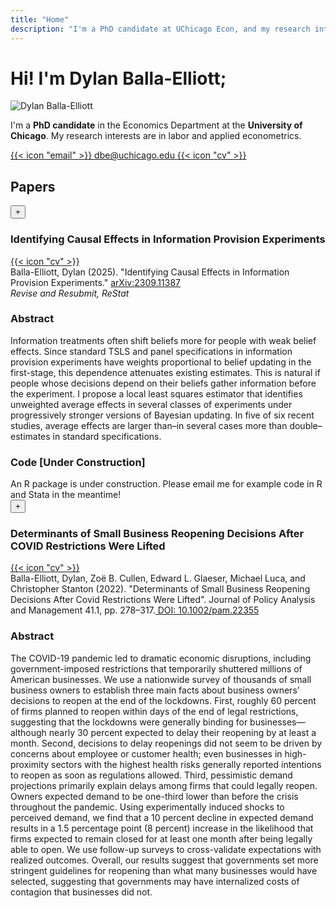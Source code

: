 ```yaml
---
title: "Home"
description: "I'm a PhD candidate at UChicago Econ, and my research interests are in labor and applied econometrics."
---
```


# Hi! I'm Dylan Balla-Elliott;

<img class="avatar" src="/picture.jpeg" alt="Dylan Balla-Elliott">

I'm a **PhD candidate** in the Economics Department at the **University of Chicago**. 
My research interests are in labor and applied econometrics.
<!--  -->
<!-- Social icons -->
<div class="social-icons">
    <a href="mailto:dbe@uchicago.edu" class="social-icon" title="Email" id="email-icon">
        {{< icon "email" >}}
        <span class="email-tooltip">dbe@uchicago.edu</span>
    </a>
    <a href="https://pdfs.dballaelliott.com/dbeCV.pdf" class="social-icon" title="CV">
        {{< icon "cv" >}}
    </a>
</div>

##  Papers
<!--  -->
<!--  -->
<div class="paper-item">
    <div class="paper-title">
        <button class="paper-toggle" data-paper="1">+</button>
        <h3 class="paper-title-text">Identifying Causal Effects in Information Provision Experiments </h3>  <a href="https://pdfs.dballaelliott.com/info_iv.pdf" class="social-icon" title="info_iv">
        {{< icon "cv" >}}
    </a> 
    </div>
    <div class="paper-content" id="paper-content-1">
    Balla-Elliott, Dylan (2025). "Identifying Causal Effects in Information Provision Experiments."  <a href="https://doi.org/10.48550/arXiv.2309.11387">  arXiv:2309.11387</a>
    <br> 
    <em> Revise and Resubmit, ReStat </em>
    <!--  -->
    <h3> Abstract </h3>
Information treatments often shift beliefs more for people with weak belief effects. Since
standard TSLS and panel specifications in information provision experiments have weights
proportional to belief updating in the first-stage, this dependence attenuates existing estimates. This is natural if people whose decisions depend on their beliefs gather information
before the experiment. I propose a local least squares estimator that identifies unweighted
average effects in several classes of experiments under progressively stronger versions of
Bayesian updating. In five of six recent studies, average effects are larger than–in several
cases more than double–estimates in standard specifications.
<!--  -->
    <h3> Code [Under Construction] </h3>
    An R package is under construction. Please email me for example code in R and Stata in the meantime!
    </div>
</div> 

<div class="paper-item">
    <div class="paper-title">
        <button class="paper-toggle" data-paper="2">+</button>
        <h3 class="paper-title-text">Determinants of Small Business Reopening Decisions After COVID Restrictions Were Lifted</h3> <a href="https://pdfs.dballaelliott.com/jpam_reopening.pdf" class="social-icon" title="reopening">
        {{< icon "cv" >}}
    </a>
    </div>
    <div class="paper-content" id="paper-content-2">
        <!-- paper info -->
        Balla-Elliott, Dylan, Zoë B. Cullen, Edward L. Glaeser, Michael Luca, and Christopher Stanton (2022). "Determinants of Small Business Reopening Decisions After Covid Restrictions Were Lifted". Journal of Policy Analysis and Management 41.1, pp. 278–317.<a href="https://doi.org/10.1002/pam.22355">  DOI: 10.1002/pam.22355</a>
        <!--  -->
        <h3> Abstract </h3>
        <!-- button row -->
        The COVID-19 pandemic led to dramatic economic disruptions, including government-imposed restrictions that temporarily shuttered millions of American businesses. We use a nationwide survey of thousands of small business owners to establish three main facts about business owners’ decisions to reopen at the end of the lockdowns. First, roughly 60 percent of firms planned to reopen within days of the end of legal restrictions, suggesting that the lockdowns were generally binding for businesses—although nearly 30 percent expected to delay their reopening by at least a month. Second, decisions to delay reopenings did not seem to be driven by concerns about employee or customer health; even businesses in high-proximity sectors with the highest health risks generally reported intentions to reopen as soon as regulations allowed. Third, pessimistic demand projections primarily explain delays among firms that could legally reopen. Owners expected demand to be one-third lower than before the crisis throughout the pandemic. Using experimentally induced shocks to perceived demand, we find that a 10 percent decline in expected demand results in a 1.5 percentage point (8 percent) increase in the likelihood that firms expected to remain closed for at least one month after being legally able to open. We use follow-up surveys to cross-validate expectations with realized outcomes. Overall, our results suggest that governments set more stringent guidelines for reopening than what many businesses would have selected, suggesting that governments may have internalized costs of contagion that businesses did not.      
    </div>
</div>
